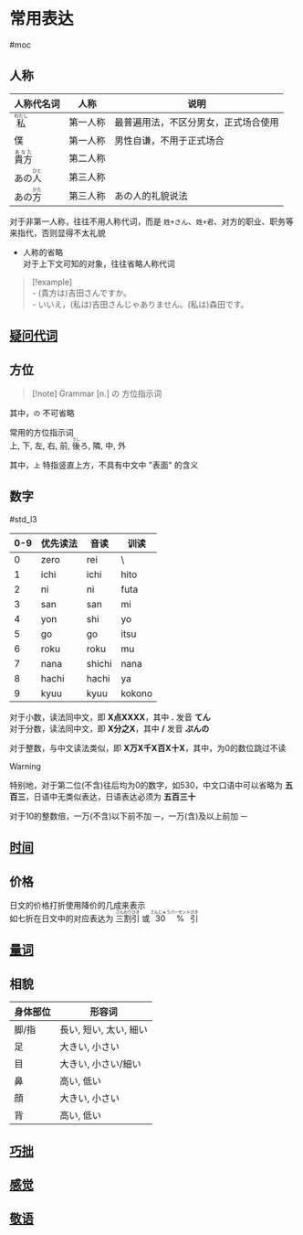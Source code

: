 # 常用表达  

 #moc

## 人称  

| 人称代名词                       | 人称   | 说明                 |
| --------------------------- | ---- | ------------------ |
| <ruby>私<rt>わたし</rt></ruby>  | 第一人称 | 最普遍用法，不区分男女，正式场合使用 |
| 僕                           | 第一人称 | 男性自谦，不用于正式场合       |
| <ruby>貴方<rt>あなた</rt></ruby> | 第二人称 |                    |
| あの<ruby>人<rt>ひと</rt></ruby> | 第三人称 |                    |
| あの<ruby>方<rt>かた</rt></ruby> | 第三人称 | あの人的礼貌说法           |

对于非第一人称，往往不用人称代词，而是 `姓+さん`、`姓+君`、对方的职业、职务等来指代，否则显得不太礼貌  

- 人称的省略  
    对于上下文可知的对象，往往省略人称代词  

> [!example]  
> \- (貴方は)吉田さんですか。  
> \- いいえ，(私は)吉田さんじゃありません。(私は)森田です。  

## [疑问代词](疑问代词.md)

## 方位  

> [!note] Grammar
> [n.] の 方位指示词

其中，`の` 不可省略  

常用的方位指示词  
上, 下, 左, 右, 前, <ruby>後<rt>うし</rt></ruby>ろ, 隣, 中, 外  

其中，`上` 特指竖直上方，不具有中文中 "表面" 的含义  

## 数字  

 #std_l3

|0-9|优先读法|音读|训读|
|-|-|-|-|
|0|zero|rei| \\ |
|1|ichi|ichi|hito|
|2|ni|ni|futa|
|3|san|san|mi|
|4|yon|shi|yo|
|5|go|go|itsu|
|6|roku|roku|mu|
|7|nana|shichi|nana|
|8|hachi|hachi|ya|
|9|kyuu|kyuu| kokono|  

对于小数，读法同中文，即 **X点XXXX**，其中 **.** 发音 **てん**  
对于分数，读法同中文，即 **X分之X**，其中 **/** 发音 **ぷんの**  

对于整数，与中文读法类似，即 **X万X千X百X十X**，其中，为0的数位跳过不读  
> [!warning]
> 特别地，对于第二位(不含)往后均为0的数字，如530，中文口语中可以省略为 **五百三**，日语中无类似表达，日语表达必须为 **五百三十**  


对于10的整数倍，一万(不含)以下前不加 `一`，一万(含)及以上前加 `一`  

## [时间](时间.md)

## 价格  

日文的价格打折使用降价的几成来表示  
如七折在日文中的对应表达为 <ruby>三<rt>さん</rt>割<rt>わり</rt>引<rt>びき</rt></ruby> 或 <ruby>30<rt>さんじゅう</rt>%<rt>パーセント</rt>引<rt>びき</rt></ruby>  

## [量词](量词.md)

## 相貌  

|身体部位|形容词|
|-|-|
|脚/指|長い, 短い, 太い, 細い|
|足|大きい, 小さい|
|目|大きい, 小さい/細い|
|鼻|高い, 低い|
|顔|大きい, 小さい|
|背|高い, 低い|

## [巧拙](巧拙.md)

## [感觉](感觉.md)

## [敬语](敬语.md)

